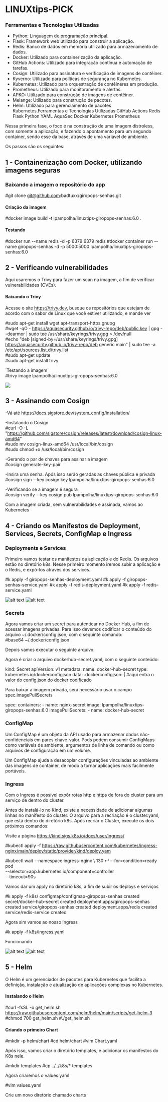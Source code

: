 # LINUXtips-PICK

### Ferramentas e Tecnologias Utilizadas

- Python: Linguagem de programação principal.
- Flask: Framework web utilizado para construir a aplicação.
- Redis: Banco de dados em memória utilizado para armazenamento de dados.
- Docker: Utilizado para containerização da aplicação.
- GitHub Actions: Utilizado para integração contínua e automação de tarefas.
- Cosign: Utilizado para assinatura e verificação de imagens de contêiner.
- Kyverno: Utilizado para políticas de segurança no Kubernetes.
- Kubernetes: Utilizado para orquestração de contêineres em produção.
- Prometheus: Utilizado para monitoramento e alertas.
- APKO: Utilizado para construção de imagens de contêiner.
- Melange: Utilizado para construção de pacotes.
- Helm: Utilizado para gerenciamento de pacotes Kubernetes.Ferramentas e Tecnologias Utilizadas
GitHub Actions Redis Flask Python YAML AquaSec Docker Kubernetes Prometheus

Nessa primeira fase, o foco é na construção de uma imagem distroless, com somente a aplicação, e fazendo o apontamento para um segundo container, sendo esse da base, através de uma variável de ambiente.

Os passos são os seguintes:

## 1 - Containerização com Docker, utilizando imagens seguras 

### Baixando a imagem o repositório do app

#git clone git@github.com:badtuxx/giropops-senhas.git

#### Criação da imagem

#docker image build -t lpampolha/linuxtips-giropops-senhas:6.0 .

#### Testando

#docker run --name redis -d -p 6379:6379 redis
#docker container run --name giropops-senhas -d -p 5000:5000 lpampolha/linuxtips-giropops-senhas:6.0

## 2 - Verificando vulnerabilidades

Aqui usaremos o Trivy para fazer um scan na imagem, a fim de verificar vulnerabilidades (CVEs).  

#### Baixando o Trivy 

Acesse o site https://trivy.dev, busque os repositórios que estejam de acordo com o sabor de Linux que você estiver utilizando, e mande ver

#sudo apt-get install wget apt-transport-https gnupg <br />
#wget -qO - https://aquasecurity.github.io/trivy-repo/deb/public.key | gpg --dearmor | sudo tee /usr/share/keyrings/trivy.gpg > /dev/null <br />
#echo "deb [signed-by=/usr/share/keyrings/trivy.gpg] https://aquasecurity.github.io/trivy-repo/deb generic main" | sudo tee -a /etc/apt/sources.list.d/trivy.list <br />
#sudo apt-get update <br />
#sudo apt-get install trivy <br />

´Testando a imagem´ <br />
#trivy image lpampolha/linuxtips-giropops-senhas:6.0 <br />

<p float="left" >
<img src=./images/zero.png />
</p>

## 3 - Assinando com Cosign

-Vá até https://docs.sigstore.dev/system_config/installation/

-Instalando o Cosign <br />
#curl -O -L "https://github.com/sigstore/cosign/releases/latest/download/cosign-linux-amd64" <br />
#sudo mv cosign-linux-amd64 /usr/local/bin/cosign <br />
#sudo chmod +x /usr/local/bin/cosign <br />

-Gerando o par de chaves para assinar a imagem <br />
#cosign generate-key-pair <br />

-Insira uma senha.  Após isso serão geradas as chaves pública e privada <br />
#cosign sign --key cosign.key lpampolha/linuxtips-giropops-senhas:6.0 <br />

-Verificando se a imagem é segura <br />
#cosign verify --key cosign.pub lpampolha/linuxtips-giropops-senhas:6.0 <br />

Com a imagem criada, sem vulnerabilidades e assinada, vamos ao Kubernetes <br />

## 4 - Criando os Manifestos de Deployment, Services, Secrets, ConfigMap e Ingress

### Deployments e Services

Primeiro vamos testar os manifestos da aplicação e do Redis.  Os arquivos estão no diretório k8s.  Nesse primeiro momento iremos subir a aplicação e o Redis, e expô-los através dos services.

#k apply -f giropops-senhas-deployment.yaml
#k apply -f giropops-senhas-service.yaml
#k apply -f redis-deployment.yaml
#k apply -f redis-service.yaml

![alt text](./images/image-2.png)
![alt text](./images/image-3.png)

### Secrets

Agora vamos criar um secret para autenticar no Docker Hub, a fim de acessar imagens privadas.  Para isso devemos codificar o conteúdo do arquivo ~/.docker/config.json, com o sequinte comando: <br />
#base64 ~/.docker/config.json

Depois vamos executar o seguinte arquivo: <br />

Agora é criar o arquivo dockerhub-secret.yaml, com o seguinte conteúdo:

  kind: Secret
  apiVersion: v1
  metadata:
    name: docker-hub-secret
  type: kubernetes.io/dockerconfigjson
  data:
    .dockerconfigjson: | #aqui entra o valor do config.json do docker codificado

Para baixar a imagem privada, será necessário usar o campo spec.imagePullSecrets

  spec:
    containers:
    - name: nginx-secret
      image: lpampolha/linuxtips-giropops-senhas:6.0
    imagePullSecrets:
    - name: docker-hub-secret

### ConfigMap

Um ConfigMap é um objeto da API usado para armazenar dados não-confidenciais em pares chave-valor. Pods podem consumir ConfigMaps como variáveis de ambiente, argumentos de linha de comando ou como arquivos de configuração em um volume.

Um ConfigMap ajuda a desacoplar configurações vinculadas ao ambiente das imagens de container, de modo a tornar aplicações mais facilmente portáveis.

### Ingress

Com o Ingress é possível expôr rotas http e https de fora do cluster para um serviço de dentro do cluster.

Antes de instalá-lo no Kind, existe a necessidade de adicionar algumas linhas no manifesto do cluster.  O arquivo para a recriação é o cluster.yaml, que está dentro do diretório k8s.  Após recriar o Cluster, execute os dois próximos comandos:

Visite a página https://kind.sigs.k8s.io/docs/user/ingress/

#kubectl apply -f https://raw.githubusercontent.com/kubernetes/ingress-nginx/main/deploy/static/provider/kind/deploy.yam

#kubectl wait --namespace ingress-nginx \                                                                      130 ↵
  --for=condition=ready pod \
  --selector=app.kubernetes.io/component=controller \
  --timeout=90s

Vamos dar um apply no diretório k8s, a fim de subir os deploys e serviços

#k apply -f k8s/
configmap/configmap-giropops-senhas created
secret/docker-hub-secret created
deployment.apps/giropops-senhas created
service/giropops-senhas created
deployment.apps/redis created
service/redis-service created

Agora sim vamos ao nosso Ingress

#k apply -f k8s/ingress.yaml

Funcionando

![alt text](./images/ingress2.png)
![alt text](./images/ingress.png)

## 5 - Helm

O Helm é um gerenciador de pacotes para Kubernetes que facilita a definição, instalação e atualização de aplicações complexas no Kubernetes.

#### Instalando o Helm

#curl -fsSL -o get_helm.sh https://raw.githubusercontent.com/helm/helm/main/scripts/get-helm-3
#chmod 700 get_helm.sh
#./get_helm.sh

#### Criando o primeiro Chart

#mkdir -p helm/chart
#cd helm/chart
#vim Chart.yaml

Após isso, vamos criar o diretório templates, e adicionar os manifestos do K8s nele.

#mkdir templates
#cp ../../k8s/* templates

Agora criaremos o values.yaml

#vim values.yaml

Crie um novo diretório chamado charts

